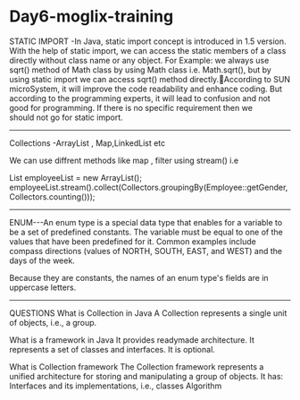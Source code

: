 # Day6-moglix-training

STATIC IMPORT -In Java, static import concept is introduced in 1.5 version. With the help of static import, we can access the static members of a class directly without class name or any object. For Example: we always use sqrt() method of Math class by using Math class i.e. Math.sqrt(), but by using static import we can access sqrt() method directly.According to SUN microSystem, it will improve the code readability and enhance coding. But according to the programming experts, it will lead to confusion and not good for programming. If there is no specific requirement then we should not go for static import.
________________________________________________________

Collections -ArrayList , Map,LinkedList etc 

We can use diffrent methods like map , filter using stream() i.e 

List<Employee> employeeList = new ArrayList<Employee>();
				employeeList.stream().collect(Collectors.groupingBy(Employee::getGender, Collectors.counting()));
___________________________________________________________________________________
  
ENUM---An enum type is a special data type that enables for a variable to be a set of predefined constants. The variable must be equal to one of the values that have been predefined for it. Common examples include compass directions (values of NORTH, SOUTH, EAST, and WEST) and the days of the week.

Because they are constants, the names of an enum type's fields are in uppercase letters.

______________________________________________________
QUESTIONS
What is Collection in Java
A Collection represents a single unit of objects, i.e., a group.
	
What is a framework in Java
It provides readymade architecture.
It represents a set of classes and interfaces.
It is optional.

What is Collection framework
The Collection framework represents a unified architecture for storing and manipulating a group of objects. It has:
Interfaces and its implementations, i.e., classes
Algorithm
